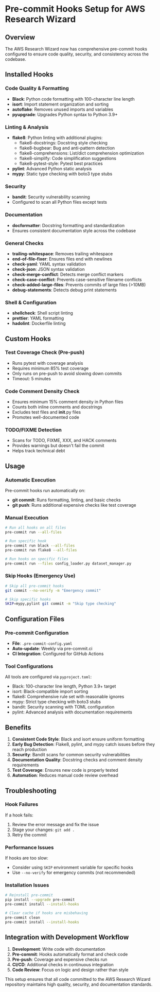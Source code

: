 # Pre-commit Hooks Setup for AWS Research Wizard

## Overview

The AWS Research Wizard now has comprehensive pre-commit hooks configured to ensure code quality, security, and consistency across the codebase.

## Installed Hooks

### Code Quality & Formatting
- **Black**: Python code formatting with 100-character line length
- **isort**: Import statement organization and sorting
- **autoflake**: Removes unused imports and variables
- **pyupgrade**: Upgrades Python syntax to Python 3.9+

### Linting & Analysis
- **flake8**: Python linting with additional plugins:
  - flake8-docstrings: Docstring style checking
  - flake8-bugbear: Bug and anti-pattern detection
  - flake8-comprehensions: List/dict comprehension optimization
  - flake8-simplify: Code simplification suggestions
  - flake8-pytest-style: Pytest best practices
- **pylint**: Advanced Python static analysis
- **mypy**: Static type checking with boto3 type stubs

### Security
- **bandit**: Security vulnerability scanning
- Configured to scan all Python files except tests

### Documentation
- **docformatter**: Docstring formatting and standardization
- Ensures consistent documentation style across the codebase

### General Checks
- **trailing-whitespace**: Removes trailing whitespace
- **end-of-file-fixer**: Ensures files end with newlines
- **check-yaml**: YAML syntax validation
- **check-json**: JSON syntax validation
- **check-merge-conflict**: Detects merge conflict markers
- **check-case-conflict**: Prevents case-sensitive filename conflicts
- **check-added-large-files**: Prevents commits of large files (>10MB)
- **debug-statements**: Detects debug print statements

### Shell & Configuration
- **shellcheck**: Shell script linting
- **prettier**: YAML formatting
- **hadolint**: Dockerfile linting

## Custom Hooks

### Test Coverage Check (Pre-push)
- Runs pytest with coverage analysis
- Requires minimum 85% test coverage
- Only runs on pre-push to avoid slowing down commits
- Timeout: 5 minutes

### Code Comment Density Check
- Ensures minimum 15% comment density in Python files
- Counts both inline comments and docstrings
- Excludes test files and __init__.py files
- Promotes well-documented code

### TODO/FIXME Detection
- Scans for TODO, FIXME, XXX, and HACK comments
- Provides warnings but doesn't fail the commit
- Helps track technical debt

## Usage

### Automatic Execution
Pre-commit hooks run automatically on:
- **git commit**: Runs formatting, linting, and basic checks
- **git push**: Runs additional expensive checks like test coverage

### Manual Execution
```bash
# Run all hooks on all files
pre-commit run --all-files

# Run specific hook
pre-commit run black --all-files
pre-commit run flake8 --all-files

# Run hooks on specific files
pre-commit run --files config_loader.py dataset_manager.py
```

### Skip Hooks (Emergency Use)
```bash
# Skip all pre-commit hooks
git commit --no-verify -m "Emergency commit"

# Skip specific hooks
SKIP=mypy,pylint git commit -m "Skip type checking"
```

## Configuration Files

### Pre-commit Configuration
- **File**: `.pre-commit-config.yaml`
- **Auto-update**: Weekly via pre-commit.ci
- **CI Integration**: Configured for GitHub Actions

### Tool Configurations
All tools are configured via `pyproject.toml`:
- Black: 100-character line length, Python 3.9+ target
- isort: Black-compatible import sorting
- flake8: Comprehensive rule set with reasonable ignores
- mypy: Strict type checking with boto3 stubs
- bandit: Security scanning with TOML configuration
- pylint: Advanced analysis with documentation requirements

## Benefits

1. **Consistent Code Style**: Black and isort ensure uniform formatting
2. **Early Bug Detection**: Flake8, pylint, and mypy catch issues before they reach production
3. **Security**: Bandit scans for common security vulnerabilities
4. **Documentation Quality**: Docstring checks and comment density requirements
5. **Test Coverage**: Ensures new code is properly tested
6. **Automation**: Reduces manual code review overhead

## Troubleshooting

### Hook Failures
If a hook fails:
1. Review the error message and fix the issue
2. Stage your changes: `git add .`
3. Retry the commit

### Performance Issues
If hooks are too slow:
- Consider using `SKIP` environment variable for specific hooks
- Use `--no-verify` for emergency commits (not recommended)

### Installation Issues
```bash
# Reinstall pre-commit
pip install --upgrade pre-commit
pre-commit install --install-hooks

# Clear cache if hooks are misbehaving
pre-commit clean
pre-commit install --install-hooks
```

## Integration with Development Workflow

1. **Development**: Write code with documentation
2. **Pre-commit**: Hooks automatically format and check code
3. **Pre-push**: Coverage and expensive checks run
4. **CI/CD**: Additional checks in continuous integration
5. **Code Review**: Focus on logic and design rather than style

This setup ensures that all code committed to the AWS Research Wizard repository maintains high quality, security, and documentation standards.